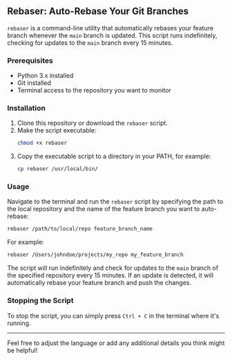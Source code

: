 ## Rebaser: Auto-Rebase Your Git Branches

`rebaser` is a command-line utility that automatically rebases your feature branch whenever the `main` branch is updated. This script runs indefinitely, checking for updates to the `main` branch every 15 minutes.

### Prerequisites

- Python 3.x installed
- Git installed
- Terminal access to the repository you want to monitor

### Installation

1. Clone this repository or download the `rebaser` script.
2. Make the script executable:
    ```bash
    chmod +x rebaser
    ```
3. Copy the executable script to a directory in your PATH, for example:
    ```bash
    cp rebaser /usr/local/bin/
    ```

### Usage

Navigate to the terminal and run the `rebaser` script by specifying the path to the local repository and the name of the feature branch you want to auto-rebase:

```bash
rebaser /path/to/local/repo feature_branch_name
```

For example:

```bash
rebaser /Users/johndoe/projects/my_repo my_feature_branch
```

The script will run indefinitely and check for updates to the `main` branch of the specified repository every 15 minutes. If an update is detected, it will automatically rebase your feature branch and push the changes.

### Stopping the Script

To stop the script, you can simply press `Ctrl + C` in the terminal where it's running.

---

Feel free to adjust the language or add any additional details you think might be helpful!